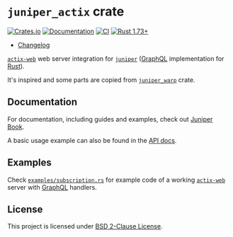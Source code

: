 `juniper_actix` crate
=====================

[![Crates.io](https://img.shields.io/crates/v/juniper_actix.svg?maxAge=2592000)](https://crates.io/crates/juniper_actix)
[![Documentation](https://docs.rs/juniper_actix/badge.svg)](https://docs.rs/juniper_actix)
[![CI](https://github.com/graphql-rust/juniper/workflows/CI/badge.svg?branch=master "CI")](https://github.com/graphql-rust/juniper/actions?query=workflow%3ACI+branch%3Amaster)
[![Rust 1.73+](https://img.shields.io/badge/rustc-1.73+-lightgray.svg "Rust 1.73+")](https://blog.rust-lang.org/2023/10/05/Rust-1.73.0.html)

- [Changelog](https://github.com/graphql-rust/juniper/blob/juniper_actix-v0.5.0/juniper_actix/CHANGELOG.md)

[`actix-web`] web server integration for [`juniper`] ([GraphQL] implementation for [Rust]).

It's inspired and some parts are copied from [`juniper_warp`] crate.




## Documentation

For documentation, including guides and examples, check out [Juniper Book].

A basic usage example can also be found in the [API docs][`juniper_actix`].




## Examples

Check [`examples/subscription.rs`][1] for example code of a working [`actix-web`] server with [GraphQL] handlers.




## License

This project is licensed under [BSD 2-Clause License](https://github.com/graphql-rust/juniper/blob/juniper_actix-v0.5.0/juniper_actix/LICENSE).




[`actix-web`]: https://docs.rs/actix-web
[`juniper`]: https://docs.rs/juniper
[`juniper_actix`]: https://docs.rs/juniper_actix
[`juniper_warp`]: https://docs.rs/juniper_warp
[GraphQL]: http://graphql.org
[Juniper Book]: https://graphql-rust.github.io/juniper
[Rust]: https://www.rust-lang.org

[1]: https://github.com/graphql-rust/juniper/blob/juniper_actix-v0.5.0/juniper_actix/examples/subscription.rs

